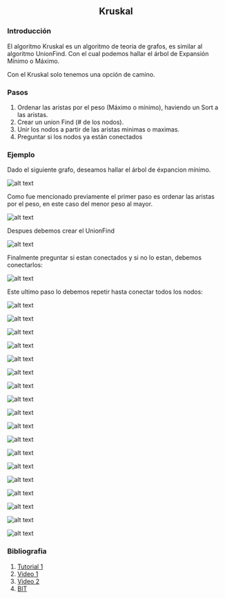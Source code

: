 <div align="center">
  
  ## Kruskal
    
</div>

### Introducción

 El algoritmo Kruskal es un algoritmo de teoria de grafos, es similar al algoritmo UnionFind. Con el cual podemos hallar el árbol de Expansión Mínimo o Máximo. 
 
 Con el Kruskal solo tenemos una opción de camino. 
 
 ### Pasos 
 
 1. Ordenar las aristas por el peso (Máximo o mínimo), haviendo un Sort a las aristas.
 2. Crear un union Find (# de los nodos).
 3. Unir los nodos a partir de las aristas minimas o maximas.
 4. Preguntar si los nodos ya están conectados

 ### Ejemplo
 
 Dado el siguiente grafo, deseamos hallar el árbol de éxpancion mínimo.
 
 ![alt text](https://jariasf.files.wordpress.com/2012/04/grafo.jpg?w=500&h=209)
 
 Como fue mencionado previamente el primer paso es ordenar las aristas por el peso, en este caso del menor peso al mayor.
 
 ![alt text](https://jariasf.files.wordpress.com/2012/04/tabla1.jpg)
 
 Despues debemos crear el UnionFind 
 
 ![alt text](https://jariasf.files.wordpress.com/2012/04/kruskal0.jpg?w=500&h=243)
 
 Finalmente preguntar si estan conectados y si no lo estan, debemos conectarlos: 
 
 ![alt text](https://jariasf.files.wordpress.com/2012/04/kruskal01.jpg?w=768&h=304)
 
 Este ultimo paso lo debemos repetir hasta conectar todos los nodos:
 
 ![alt text](https://jariasf.files.wordpress.com/2012/04/kruskal2.jpg?w=500&h=242)
 
 ![alt text](https://jariasf.files.wordpress.com/2012/04/kruskal3.jpg?w=768&h=304)
 
 ![alt text](https://jariasf.files.wordpress.com/2012/04/kruskal4.jpg?w=768&h=367)
 
 ![alt text](https://jariasf.files.wordpress.com/2012/04/kruskal5.jpg?w=768&h=304)
 
 ![alt text](https://jariasf.files.wordpress.com/2012/04/kruskal6.jpg?w=768&h=367)
 
 ![alt text](https://jariasf.files.wordpress.com/2012/04/kruskal7.jpg?w=768&h=304)
 
 ![alt text](https://jariasf.files.wordpress.com/2012/04/kruskal8.jpg?w=768&h=367)
 
 ![alt text](https://jariasf.files.wordpress.com/2012/04/kruskal9.jpg?w=768&h=304)
 
 ![alt text](https://jariasf.files.wordpress.com/2012/04/kruskal10.jpg?w=768&h=367)
 
 ![alt text](https://jariasf.files.wordpress.com/2012/04/kruskal11.jpg?w=768&h=304)
 
 ![alt text](https://jariasf.files.wordpress.com/2012/04/kruskal12.jpg?w=768&h=304)
 
 ![alt text](https://jariasf.files.wordpress.com/2012/04/kruskal14.jpg?w=768&h=304)
 
 ![alt text](https://jariasf.files.wordpress.com/2012/04/kruskal14.jpg?w=768&h=304)
 
 ![alt text](https://jariasf.files.wordpress.com/2012/04/kruskal16.jpg?w=768&h=367)
 
 ![alt text](https://jariasf.files.wordpress.com/2012/04/kruskal17.jpg?w=768&h=304)
 
 ![alt text](https://jariasf.files.wordpress.com/2012/04/kruskal18.jpg?w=768&h=304)
 
 ![alt text](https://jariasf.files.wordpress.com/2012/04/kruskal19.jpg?w=500&h=237)
 
 ![alt text](https://jariasf.files.wordpress.com/2012/04/kruskal20.jpg?w=500&h=191)
 ### Bibliografia
 
 1. [Tutorial 1](https://jariasf.wordpress.com/2012/04/19/arbol-de-expansion-minima-algoritmo-de-kruskal/)
 2. [Video 1](https://youtu.be/71UQH7Pr9kU)
 3. [Video 2](https://youtu.be/fAuF0EuZVCk)
 4. [BIT](https://github.com/Khenya/Algoritmica/tree/main/Estructura%20de%20Datos/BIT)
 
 

</div>
